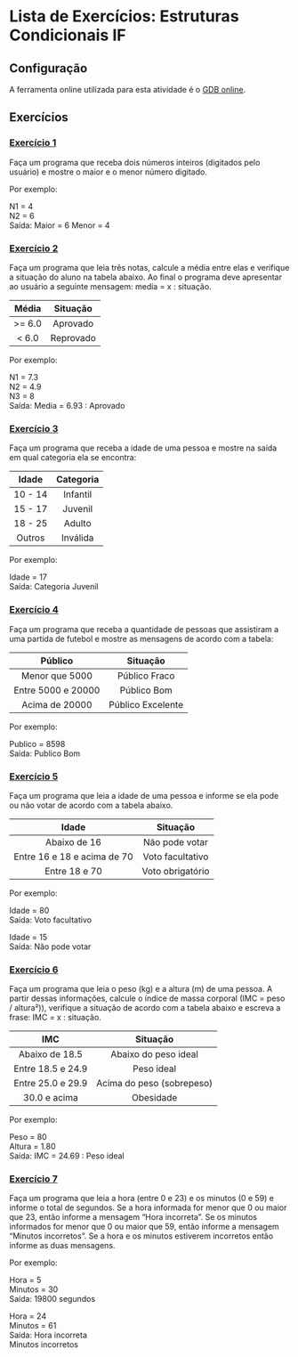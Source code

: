 # Lista de Exercícios: Estruturas Condicionais IF

## Configuração
A ferramenta online utilizada para esta atividade é o [GDB online].

## Exercícios

### [Exercício 1](./exercicio_01.java)
Faça um programa que receba dois números inteiros (digitados pelo usuário) e mostre o maior e o menor número digitado.

Por exemplo:

N1 = 4
<br>
N2 = 6
<br>
Saída: Maior = 6 Menor = 4

### [Exercício 2](./exercicio_02.java)
Faça um programa que leia três notas, calcule a média entre elas e verifique a situação do aluno na tabela abaixo. Ao final o programa deve apresentar ao usuário a seguinte mensagem: media = x : situação.

|  Média |  Situação |
|:------:|:---------:|
| >= 6.0 |  Aprovado |
|  < 6.0 | Reprovado |

Por exemplo:

N1 = 7.3
<br>
N2 = 4.9
<br>
N3 = 8
<br>
Saída: Media = 6.93 : Aprovado

### [Exercício 3](./exercicio_03.java)
Faça um programa que receba a idade de uma pessoa e mostre na saída em qual categoria ela se encontra:

|  Idade  | Categoria |
|:-------:|:---------:|
| 10 - 14 |  Infantil |
| 15 - 17 |  Juvenil  |
| 18 - 25 |   Adulto  |
|  Outros |  Inválida |

Por exemplo:

Idade = 17
<br>
Saída: Categoria Juvenil

### [Exercício 4](./exercicio_04.java)
Faça um programa que receba a quantidade de pessoas que assistiram a uma partida de futebol e mostre as mensagens de acordo com a tabela:

|       Público      |      Situação     |
|:------------------:|:-----------------:|
|   Menor que 5000   |   Público Fraco   |
| Entre 5000 e 20000 |    Público Bom    |
|   Acima de 20000   | Público Excelente |

Por exemplo:

Publico = 8598
<br>
Saída: Publico Bom

### [Exercício 5](./exercicio_05.java)
Faça um programa que leia a idade de uma pessoa e informe se ela pode ou não votar de acordo com a tabela abaixo.

|            Idade            |     Situação     |
|:---------------------------:|:----------------:|
| Abaixo de 16                | Não pode votar   |
| Entre 16 e 18 e acima de 70 | Voto facultativo |
| Entre 18 e 70               | Voto obrigatório |

Por exemplo:

Idade = 80
<br>
Saída: Voto facultativo

Idade = 15
<br>
Saída: Não pode votar

### [Exercício 6](./exercicio_06.java)
Faça um programa que leia o peso (kg) e a altura (m) de uma pessoa. A partir dessas informações, calcule o índice de massa corporal (IMC = peso / altura²)), verifique a situação de acordo com a tabela abaixo e escreva a frase: IMC = x : situação.

|        IMC        |          Situação         |
|:-----------------:|:-------------------------:|
| Abaixo de 18.5    | Abaixo do peso ideal      |
| Entre 18.5 e 24.9 | Peso ideal                |
| Entre 25.0 e 29.9 | Acima do peso (sobrepeso) |
| 30.0 e acima      | Obesidade                 |

Por exemplo:

Peso = 80
<br>
Altura = 1.80
<br>
Saída: IMC = 24.69 : Peso ideal


### [Exercício 7](./exercicio_07.java)
Faça um programa que leia a hora (entre 0 e 23) e os minutos (0 e 59) e informe o total de segundos. Se a hora informada for menor que 0 ou maior que 23, então informe a mensagem “Hora incorreta”. Se os minutos informados for menor que 0 ou maior que 59, então informe a mensagem “Minutos incorretos”. Se a hora e os minutos estiverem incorretos então informe as duas mensagens.

Por exemplo:

Hora = 5
<br>
Minutos = 30
<br>
Saída: 19800 segundos

Hora = 24
<br>
Minutos = 61
<br>
Saída: Hora incorreta
<br>
Minutos incorretos

[GDB online]: https://www.onlinegdb.com
